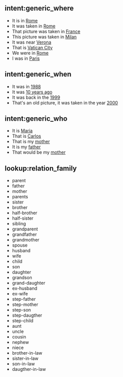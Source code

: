 ## intent:generic_where
- It is in [Rome](location)
- It was taken in [Rome](location)
- That picture was taken in [France](location)
- This picture was taken in [Milan](location)
- It was near [Verona](location)
- That is [Vatican City](location)
- We were in [Rome](location)
- I was in [Paris](location)

## intent:generic_when
- It was in [1988](date)
- It was [10 years ago](date)
- It was back in the [1999](date)
- That's an old picture, it was taken in the year [2000](date)

## intent:generic_who
- It is [Maria](name)
- That is [Carlos](name)
- That is my [mother](relation_family)
- It is my [father](relation_family)
- That would be my [mother](relation_family)

## lookup:relation_family
- parent 
- father
- mother
- parents
- sister
- brother
- half-brother
- half-sister
- sibling
- grandparent
- grandfather
- grandmother
- spouse
- husband
- wife
- child
- son
- daughter
- grandson
- grand-daughter
- ex-husband
- ex-wife
- step-father
- step-mother
- step-son
- step-daugther
- step-child
- aunt
- uncle
- cousin
- nephew
- niece
- brother-in-law
- sister-in-law
- son-in-law
- daugther-in-law


